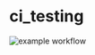 # ci_testing
![example workflow](https://img.shields.io/github/workflow/status/khvilaboa/ci_testing/CI?label=tests)
